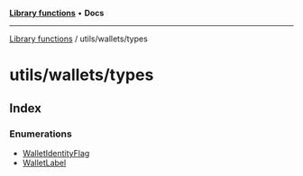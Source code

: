 [**Library functions**](../../../README.md) • **Docs**

***

[Library functions](../../../modules.md) / utils/wallets/types

# utils/wallets/types

## Index

### Enumerations

- [WalletIdentityFlag](enumerations/WalletIdentityFlag.md)
- [WalletLabel](enumerations/WalletLabel.md)
